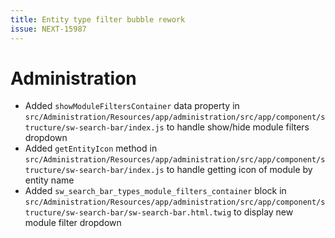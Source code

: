 ```yaml
---
title: Entity type filter bubble rework
issue: NEXT-15987
---
```

# Administration
*  Added `showModuleFiltersContainer` data property in `src/Administration/Resources/app/administration/src/app/component/structure/sw-search-bar/index.js` to handle show/hide module filters dropdown
*  Added `getEntityIcon` method in `src/Administration/Resources/app/administration/src/app/component/structure/sw-search-bar/index.js` to handle getting icon of module by entity name
*  Added `sw_search_bar_types_module_filters_container` block in `src/Administration/Resources/app/administration/src/app/component/structure/sw-search-bar/sw-search-bar.html.twig` to display new module filter dropdown
